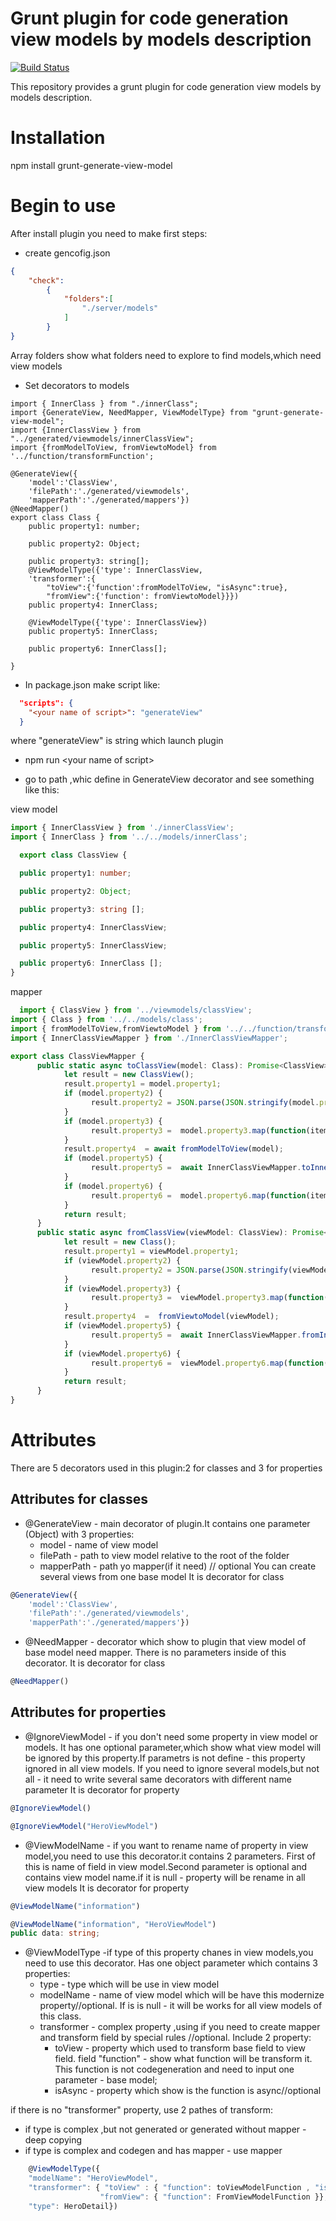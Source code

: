 # Grunt plugin for code generation view models by models description

[![Build Status](https://travis-ci.org/AbatapCompany/grunt-generate-view-model.svg?branch=master)](https://travis-ci.org/AbatapCompany/grunt-generate-view-model)

This repository provides a grunt plugin for code generation view models by models description.

# Installation 

  npm install grunt-generate-view-model
  
# Begin to use
After install plugin you need to make first steps:
* create gencofig.json
```json
{
    "check":
        {
            "folders":[
                "./server/models"
            ]
        }
}
```
Array folders show what folders need to explore to find models,which need view models
* Set decorators to models
```typescripts
import { InnerClass } from "./innerClass";
import {GenerateView, NeedMapper, ViewModelType} from "grunt-generate-view-model";
import {InnerClassView } from "../generated/viewmodels/innerClassView";
import {fromModelToView, fromViewtoModel} from '../function/transformFunction';

@GenerateView({
    'model':'ClassView',
    'filePath':'./generated/viewmodels',
    'mapperPath':'./generated/mappers'})
@NeedMapper()
export class Class {
    public property1: number;

    public property2: Object;

    public property3: string[];
    @ViewModelType({'type': InnerClassView,
    'transformer':{
        "toView":{'function':fromModelToView, "isAsync":true},
        "fromView":{'function': fromViewtoModel}}})
    public property4: InnerClass;

    @ViewModelType({'type': InnerClassView})
    public property5: InnerClass;

    public property6: InnerClass[];

}
```
* In package.json make script like:
```json
  "scripts": {
    "<your name of script>": "generateView"
  }
  ```
  where "generateView" is string which launch plugin
  
* npm run \<your name of script\>

* go to path ,whic define in GenerateView decorator and see something like this:

view model
```typescript
import { InnerClassView } from './innerClassView';
import { InnerClass } from '../../models/innerClass';

  export class ClassView {

  public property1: number;

  public property2: Object;

  public property3: string [];

  public property4: InnerClassView;

  public property5: InnerClassView;

  public property6: InnerClass [];
}
```
 mapper
```typescript
  import { ClassView } from '../viewmodels/classView';
import { Class } from '../../models/class';
import { fromModelToView,fromViewtoModel } from '../../function/transformFunction';
import { InnerClassViewMapper } from './InnerClassViewMapper';

export class ClassViewMapper {
      public static async toClassView(model: Class): Promise<ClassView> {
            let result = new ClassView();
            result.property1 = model.property1;
            if (model.property2) {
                  result.property2 = JSON.parse(JSON.stringify(model.property2));
            }
            if (model.property3) {
                  result.property3 =  model.property3.map(function(item: any ) { return JSON.parse(JSON.stringify(item)); });
            }
            result.property4  = await fromModelToView(model);
            if (model.property5) {
                  result.property5 =  await InnerClassViewMapper.toInnerClassView(model.property5);
            }
            if (model.property6) {
                  result.property6 =  model.property6.map(function(item: any ) { return JSON.parse(JSON.stringify(item)); });
            }
            return result;
      }
      public static async fromClassView(viewModel: ClassView): Promise<Class> {
            let result = new Class();
            result.property1 = viewModel.property1;
            if (viewModel.property2) {
                  result.property2 = JSON.parse(JSON.stringify(viewModel.property2));
            }
            if (viewModel.property3) {
                  result.property3 =  viewModel.property3.map(function(item: any ) { return JSON.parse(JSON.stringify( item )); });
            }
            result.property4  =  fromViewtoModel(viewModel);
            if (viewModel.property5) {
                  result.property5 =  await InnerClassViewMapper.fromInnerClassView(viewModel.property5);
            }
            if (viewModel.property6) {
                  result.property6 =  viewModel.property6.map(function(item: any ) { return JSON.parse(JSON.stringify( item )); });
            }
            return result;
      }
}

```


# Attributes

There are 5 decorators used in this plugin:2 for classes and 3 for properties
## Attributes for classes
* @GenerateView - main decorator of plugin.It contains one parameter (Object) with 3 properties:
  * model - name of view model
  * filePath - path to view model relative to the root of the folder
  * mapperPath - path yo mapper(if it need) // optional
You can create several views from one base model
It is decorator for class
```typescript
@GenerateView({
    'model':'ClassView',
    'filePath':'./generated/viewmodels',
    'mapperPath':'./generated/mappers'})
```
* @NeedMapper - decorator which show to plugin that view model of base model need mapper.
  There is no parameters inside of this decorator.
It is decorator for class
```typescript
@NeedMapper()
```
## Attributes for properties
* @IgnoreViewModel - if you don't need some property in view model or models. It has one optional parameter,which show what view model will be ignored by this property.If parametrs is not define - this property ignored in all view models. If you need to ignore several models,but not all - it need to write several same decorators with different name parameter
It is decorator for property
```typescript
@IgnoreViewModel()

@IgnoreViewModel("HeroViewModel")
```
* @ViewModelName - if you want to rename name of property in view model,you need to use this decorator.it contains 2 parameters.
First of this is name of field in view model.Second parameter is optional and contains view model name.if it is null - property will be rename in all view models
It is decorator for property
```typescript
@ViewModelName("information")

@ViewModelName("information", "HeroViewModel")
public data: string;
```
* @ViewModelType -if type of this property chanes in view models,you need to use this decorator. Has one object parameter which contains 3 properties:
  * type - type which will be use in view model
  * modelName - name of view model which will be have this modernize property//optional. If is is null - it will be works for all  view models of this class.
  * transformer - complex property ,using if you need to create mapper and transform field by special rules  //optional.
  Include 2 property:
     * toView - property which used to transform base field to view field. field "function" - show what function will be transform it.  This function is not codegeneration and need to input one parameter - base model;
     * isAsync - property which show is the function is async//optional

if there is no "transformer" property, use 2 pathes of transform:
* if type is complex ,but not generated or generated without mapper - deep copying
* if type is complex and codegen and has mapper - use mapper
```typescript
    @ViewModelType({
    "modelName": "HeroViewModel",
    "transformer": { "toView" : { "function": toViewModelFunction , "isAsync": true},
                    "fromView": { "function": FromViewModelFunction }},
    "type": HeroDetail})
```
